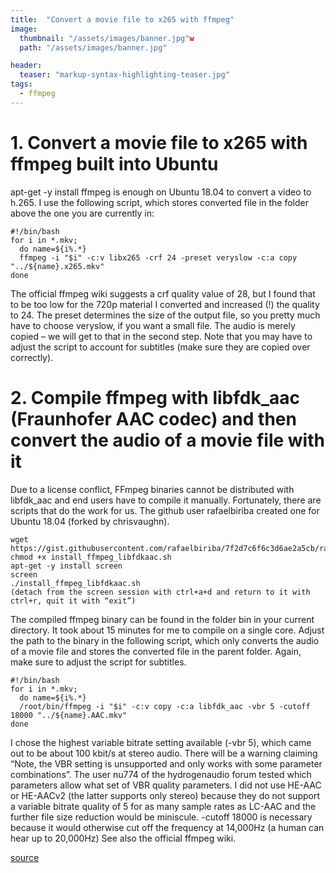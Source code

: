 ```yaml
---
title:  "Convert a movie file to x265 with ffmpeg"
image:
  thumbnail: "/assets/images/banner.jpg"w
  path: "/assets/images/banner.jpg"

header:
  teaser: "markup-syntax-highlighting-teaser.jpg"
tags:
  - ffmpeg
---
```



# 1. Convert a movie file to x265 with ffmpeg built into Ubuntu

apt-get -y install ffmpeg is enough on Ubuntu 18.04 to convert a video to h.265. I use the following script, which stores converted file in the folder above the one you are currently in:



```console
#!/bin/bash
for i in *.mkv;
  do name=${i%.*}
  ffmpeg -i "$i" -c:v libx265 -crf 24 -preset veryslow -c:a copy "../${name}.x265.mkv"
done
```

The official ffmpeg wiki suggests a crf quality value of 28, but I found that to be too low for the 720p material I converted and increased (!) the quality to 24. The preset determines the size of the output file, so you pretty much have to choose veryslow, if you want a small file. The audio is merely copied – we will get to that in the second step. Note that you may have to adjust the script to account for subtitles (make sure they are copied over correctly).
# 2. Compile ffmpeg with libfdk_aac (Fraunhofer AAC codec) and then convert the audio of a movie file with it

Due to a license conflict, FFmpeg binaries cannot be distributed with libfdk_aac and end users have to compile it manually. Fortunately, there are scripts that do the work for us. The github user rafaelbiriba created one for Ubuntu 18.04 (forked by chrisvaughn).

```console
wget https://gist.githubusercontent.com/rafaelbiriba/7f2d7c6f6c3d6ae2a5cb/raw/2b760600a39c560df19c0c6140213163a556d9b1/install_ffmpeg_libfdkaac.sh
chmod +x install_ffmpeg_libfdkaac.sh
apt-get -y install screen
screen
./install_ffmpeg_libfdkaac.sh
(detach from the screen session with ctrl+a+d and return to it with ctrl+r, quit it with “exit”)
```

The compiled ffmpeg binary can be found in the folder bin in your current directory. It took about 15 minutes for me to compile on a single core. Adjust the path to the binary in the following script, which only converts the audio of a movie file and stores the converted file in the parent folder. Again, make sure to adjust the script for subtitles.

```console
#!/bin/bash
for i in *.mkv;
  do name=${i%.*}
  /root/bin/ffmpeg -i "$i" -c:v copy -c:a libfdk_aac -vbr 5 -cutoff 18000 "../${name}.AAC.mkv"
done
```

I chose the highest variable bitrate setting available (-vbr 5), which came out to be about 100 kbit/s at stereo audio. There will be a warning claiming “Note, the VBR setting is unsupported and only works with some parameter combinations”. The user nu774 of the hydrogenaudio forum tested which parameters allow what set of VBR quality parameters. I did not use HE-AAC or HE-AACv2 (the latter supports only stereo) because they do not support a variable bitrate quality of 5 for as many sample rates as LC-AAC and the further file size reduction would be miniscule.
-cutoff 18000 is necessary because it would otherwise cut off the frequency at 14,000Hz (a human can hear up to 20,000Hz)
See also the official ffmpeg wiki. 

[source](https://tech.tiq.cc/2020/04/how-to-convert-videos-to-h-265-hevc-video-with-fdk-aac-audio-on-ubuntu-and-debian-linux-x265-and-libfdk_aac/)